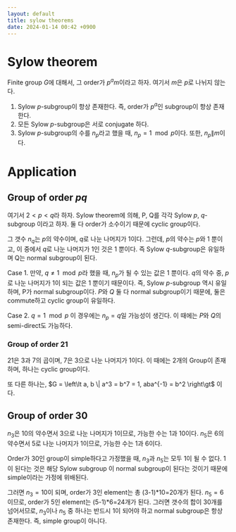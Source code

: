 ```yaml
---
layout: default
title: sylow theorems
date: 2024-01-14 00:42 +0900
---
```


# Sylow theorem
Finite group $G$에 대해서, 그 order가 $p^a m$이라고 하자.
여기서 $m$은 $p$로 나뉘지 않는다.

1. Sylow $p$-subgroup이 항상 존재한다. 즉, order가 $p^a$인 subgroup이 항상 존재한다.
2. 모든 Sylow $p$-subgroup은 서로 conjugate 하다.
3. Sylow $p$-subgroup의 수를 $n_p$라고 했을 때, $n_p = 1 \mod p$이다. 또한, $n_p \| m$이다.

# Application
## Group of order $pq$
여기서 $2 \lt p \lt q$라 하자.
Sylow theorem에 의해, P, Q를 각각 Sylow $p$, $q$-subgroup 이라고 하자.
둘 다 order가 소수이기 때문에 cyclic group이다.

그 갯수 $n_q$는 $p$의 약수이며, $q$로 나눈 나머지가 1이다.
그런데, $p$의 약수는 $p$와 1 뿐이고, 이 중에서 $q$로 나눈 나머지가 1인 것은 1 뿐이다.
즉 Sylow $q$-subgroup은 유일하며 Q는 normal subgroup이 된다.

Case 1. 만약, $q \neq 1 \mod p$라 했을 때, $n_p$가 될 수 있는 값은 1 뿐이다.
$q$의 약수 중, $p$로 나눈 나머지가 1이 되는 값은 1 뿐이기 때문이다.
즉, Sylow $p$-subgroup 역시 유일하며, P가 normal subgroup이다.
$P$와 $Q$ 둘 다 normal subgroup이기 때문에, 둘은 commute하고 cyclic group이 유일하다.

Case 2. $q = 1 \mod p$ 이 경우에는 $n_p = q$일 가능성이 생긴다.
이 때에는 $P$와 $Q$의 semi-direct도 가능하다.

### Group of order 21
21은 3과 7의 곱이며, 7은 3으로 나눈 나머지가 1이다.
이 때에는 2개의 Group이 존재하며, 하나는 cyclic group이다.

또 다른 하나는,
$G = \left\lt a, b \| a^3 = b^7 = 1, aba^{-1} = b^2 \right\gt$ 이다.

## Group of order 30
$n_3$은 10의 약수면서 3으로 나눈 나머지가 1이므로, 가능한 수는 1과 10이다.
$n_5$은 6의 약수면서 5로 나눈 나머지가 1이므로, 가능한 수는 1과 6이다.

Order가 30인 group이 simple하다고 가정했을 때, $n_3$과 $n_5$는 모두 1이 될 수 없다.
1이 된다는 것은 해당 Sylow subgroup 이 normal subgroup이 된다는 것이기 때문에 simple이라는 가정에 위배된다.

그러면 $n_3 = 10$이 되며, order가 3인 element는 총 (3-1)*10=20개가 된다.
$n_5 = 6$이므로, order가 5인 element는 (5-1)*6=24개가 된다.
그러면 갯수의 합이 30개를 넘어서므로, $n_3$이나 $n_5$ 중 하나는 반드시 1이 되어야 하고
normal subgroup은 항상 존재한다. 즉, simple group이 아니다.
